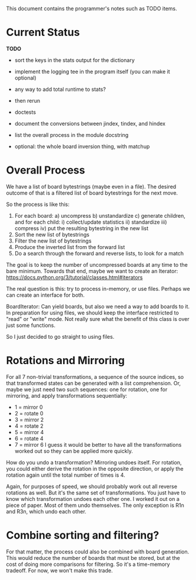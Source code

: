This document contains the programmer's notes such as TODO items.

# Current Status

__TODO__
- sort the keys in the stats output for the dictionary
- implement the logging tee in the program itself (you can make it optional)
- any way to add total runtime to stats?
- then rerun

- doctests
- document the conversions between jindex, tindex, and hindex
- list the overall process in the module docstring
- optional: the whole board inversion thing, with matchup

# Overall Process

We have a list of board bytestrings (maybe even in a file).
The desired outcome of that is a filtered list of board bytestrings for the next move.

So the process is like this:
1) For each board:
  a) uncompress
  b) unstandardize
  c) generate children, and for each child:
    i) collect/update statistics
    ii) standardize
    iii) compress
    iv) put the resulting bytestring in the new list
2) Sort the new list of bytestrings
3) Filter the new list of bytestrings
4) Produce the inverted list from the forward list
5) Do a search through the forward and reverse lists, to look for a match

The goal is to keep the number of uncompressed boards at any time to the bare minimum.
Towards that end, maybe we want to create an Iterator:
https://docs.python.org/3/tutorial/classes.html#iterators

The real question is this:
try to process in-memory, or use files.
Perhaps we can create an interface for both.

BoardIterator:
Can yield boards, but also we need a way to add boards to it.
In preparation for using files, we should keep the interface restricted to
"read" or "write" mode.
Not really sure what the benefit of this class is over just some functions.

So I just decided to go straight to using files.

# Rotations and Mirroring

For all 7 non-trivial transformations, a sequence
of the source indices,
so that transformed states can be generated with a list comprehension.
Or, maybe we just need two such sequences: one for rotation, one for mirroring,
and apply transformations sequentially:
  - 1 = mirror 0
  - 2 = rotate 0
  - 3 = mirror 2
  - 4 = rotate 2
  - 5 = mirror 4
  - 6 = rotate 4
  - 7 = mirror 6
I guess it would be better to have all the transformations worked out so they can be applied more quickly.

How do you undo a transformation?
Mirroring undoes itself.
For rotation,
you could either derive the rotation in the opposite direction,
or apply the rotation again until the total number of times is 4.

Again, for purposes of speed, we should probably work out all reverse rotations as well.
But it's the same set of transformations.
You just have to know which transformation undoes each other one.
I worked it out on a piece of paper.
Most of them undo themselves.
The only exception is R1n and R3n, which undo each other.

# Combine sorting and filtering?
For that matter, the process could also be combined with board generation.
This would reduce the number of boards that must be stored,
but at the cost of doing more comparisons for filtering.
So it's a time-memory tradeoff.
For now, we won't make this trade.

